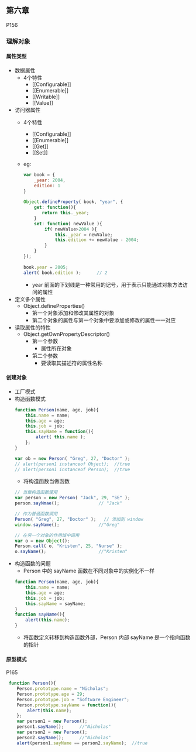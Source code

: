 ## 第六章
P156

### 理解对象
#### 属性类型
* 数据属性
    * 4个特性
        * [[Configurable]]
        * [[Enumerable]]
        * [[Writable]]
        * [[Value]]
* 访问器属性
    * 4个特性
        * [[Configurable]]
        * [[Enumerable]]
        * [[Get]]
        * [[Set]] 
    * eg:
        ```javascript
        var book = {
            _year: 2004,
            edition: 1
        }
            
        Object.defineProperty( book, "year", {
            get: function(){
               return this._year;
            }
            set: function( newValue ){
                if( newValue>2004 ){
                    this._year = newValue;
                    this.edition += newValue - 2004;
                }
            }
        });
            
        book.year = 2005;
        alert( book.edition );      // 2
        ```
        
        * year 前面的下划线是一种常用的记号，用于表示只能通过对象方法访问的属性
* 定义多个属性
    * Object.defineProperties()
        * 第一个对象添加和修改其属性的对象
        * 第二个对象的属性与第一个对象中要添加或修改的属性一一对应
* 读取属性的特性
    * Object.getOwnPropertyDescriptor()
        * 第一个参数
            * 属性所在对象
        * 第二个参数
            * 要读取其描述符的属性名称
                
#### 创建对象
* 工厂模式
* 构造函数模式
    ```javascript
    function Person(name, age, job){
        this.name = name;
        this.age = age;
        this.job = job;
        this.sayName = function(){
            alert( this.name );
        };
    }
    
    var ob = new Person( "Greg", 27, "Doctor" );
    // alert(person1 instanceof Object);  //true
    // alert(person1 instanceof Person);  //true
    ```
    * 将构造函数当做函数
    ```javascript
    // 当做构造函数使用
    var person = new Person( "Jack", 29, "SE" );
    person.sayNmae();               // "Jack"
    
    // 作为普通函数调用  
    Person( "Greg", 27, "Doctor" );   // 添加到 window
    window.sayName();               //"Greg"
    
    // 在另一个对象的作用域中调用 
    var o = new Object();
    Person.call( o, "Kristen", 25, "Nurse" ); 
    o.sayName();                    //"Kristen"
    ```
* 构造函数的问题
    * Person 中的 sayName 函数在不同对象中的实例化不一样
    ```javascript
    function Person(name, age, job){
        this.name = name;
        this.age = age;
        this.job = job;
        this.sayName = sayName;
    }
    function sayName(){
        alert(this.name);
    }
    ```
    * 将函数定义转移到构造函数外部，Person 内部 sayName 是一个指向函数的指针
    
#### 原型模式
P165
```javascript
 function Person(){
    Person.prototype.name = "Nicholas";
    Person.prototype.age = 29;
    Person.prototype.job = "Software Engineer";
    Person.prototype.sayName = function(){
        alert(this.name);
    };
    var person1 = new Person();
    person1.sayName();      //"Nicholas"
    var person2 = new Person();
    person2.sayName();      //"Nicholas"
    alert(person1.sayName == person2.sayName);  //true
```


    
    
    
    
    